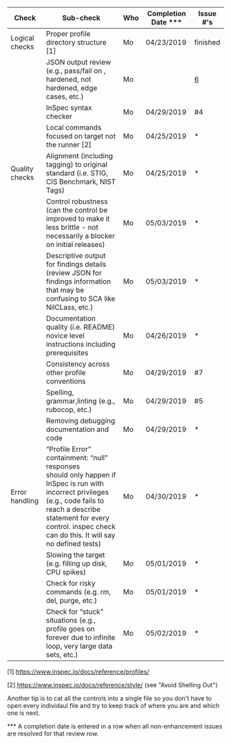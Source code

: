 | Check          | Sub-check                                                                         | Who | Completion Date *** | Issue #'s |
|----------------|-----------------------------------------------------------------------------------|-----|-----------------|-----------|
|Logical checks| Proper profile directory structure	[1]						|Mo|04/23/2019|finished|
| |JSON output review (e.g., pass/fail on ,<br>hardened, not hardened, edge cases, etc.)|Mo| |[6](../../issues/6)
| |InSpec syntax checker|Mo|04/29/2019|#4|
| |Local commands focused on target not the runner [2]|Mo|04/25/2019|*|
|Quality checks|Alignment (including tagging) to original<br> standard (i.e. STIG, CIS Benchmark, NIST Tags)|Mo|04/25/2019|*|
| |Control robustness (can the control be improved to make it less brittle - not necessarily a blocker on initial releases)|Mo|05/03/2019|*|
| |Descriptive output for findings details (review JSON for findings information that may be confusing to SCA like NilCLass, etc.)|Mo|05/03/2019|*|
| |Documentation quality (i.e. README)<br> novice level instructions including prerequisites|Mo|04/26/2019|*|
| |Consistency across other profile conventions |Mo|04/29/2019|#7|
| |Spelling, grammar,linting (e.g., rubocop, etc.)|Mo|04/29/2019|#5|
| |Removing debugging documentation and code|Mo|04/29/2019|*|
| Error handling |“Profile Error” containment: “null” responses <br>should only happen if InSpec is run with incorrect privileges (e.g., code fails to reach a describe statement for every control. inspec check can do this. It will say no defined tests)|Mo|04/30/2019|*|
| |Slowing the target (e.g. filling up disk, CPU spikes)|Mo|05/01/2019|*|
| |Check for risky commands (e.g. rm, del, purge, etc.)|Mo|05/01/2019|*|
| |Check for “stuck” situations (e.g., profile goes on forever due to infinite loop, very large data sets, etc.)|Mo|05/02/2019|*|


[1] https://www.inspec.io/docs/reference/profiles/

[2] https://www.inspec.io/docs/reference/style/ (see "Avoid Shelling Out")

Another tip is to cat all the controls into a single file so you don't have to open every individaul file and try to keep track of where you are and which one is next.

*** A completion date is entered in a row when all non-enhancement issues are resolved for that review row.
